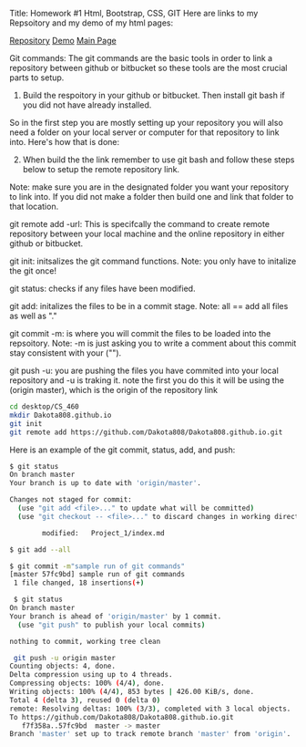 
Title: Homework #1 Html, Bootstrap, CSS, GIT
Here are links to my Repsoitory and my demo of my html pages:

[Repository](https://github.com/Dakota808/Dakota808.github.io/tree/master/Project_1)
[Demo](https://dakota808.github.io/Project_1/index.html)
[Main Page](https://dakota808.github.io/)


Git commands:
The git commands are the basic tools in order to link a repository between github or bitbucket so these tools are the most crucial parts to setup. 

1. Build the respoitory in your github or bitbucket. Then install git bash if you did not have already installed.

So in the first step you are mostly setting up your repository you will also need a folder on your local server or computer for that repository to link into. Here's how that is done:

2. When build the the link remember to use git bash and follow these steps below to setup the remote repository link.

Note: make sure you are in the designated folder you want your repository to link into. If you did not make a folder then build one and link that folder to that location.

git remote add -url:
This is specifcally the command to create remote repository between your local machine and the online repository in either github or bitbucket.

git init: initsalizes the git command functions.
Note: you only have to initalize the git once!

git status: checks if any files have been modified.

git add: initalizes the files to be in a commit stage.
Note: all == add all files as well as "."

git commit -m: is where you will commit the files to be loaded into the repsoitory. Note: -m is just asking you to write a comment about this commit stay consistent with your ("").

git push -u: you are pushing the files you have commited into your local repository and -u is traking it. note the first you do this it will be using the (origin master), which is the origin of the repository link 

```bash
cd desktop/CS_460
mkdir Dakota808.github.io
git init
git remote add https://github.com/Dakota808/Dakota808.github.io.git
```
Here is an example of the git commit, status, add, and push:

```bash
$ git status
On branch master
Your branch is up to date with 'origin/master'.

Changes not staged for commit:
  (use "git add <file>..." to update what will be committed)
  (use "git checkout -- <file>..." to discard changes in working directory)

        modified:   Project_1/index.md

$ git add --all

$ git commit -m"sample run of git commands"
[master 57fc9bd] sample run of git commands
 1 file changed, 18 insertions(+)

 $ git status
On branch master
Your branch is ahead of 'origin/master' by 1 commit.
  (use "git push" to publish your local commits)

nothing to commit, working tree clean

 git push -u origin master
Counting objects: 4, done.
Delta compression using up to 4 threads.
Compressing objects: 100% (4/4), done.
Writing objects: 100% (4/4), 853 bytes | 426.00 KiB/s, done.
Total 4 (delta 3), reused 0 (delta 0)
remote: Resolving deltas: 100% (3/3), completed with 3 local objects.
To https://github.com/Dakota808/Dakota808.github.io.git
   f7f358a..57fc9bd  master -> master
Branch 'master' set up to track remote branch 'master' from 'origin'.

```
